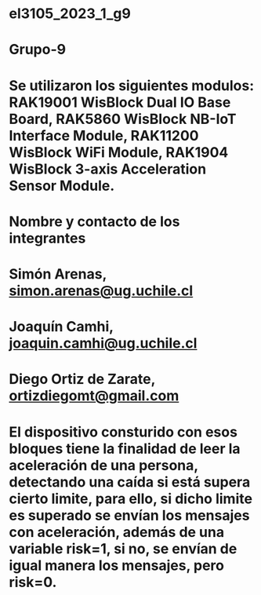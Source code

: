 # el3105_2023_1_g9
# Grupo-9
# Se utilizaron los siguientes modulos: RAK19001 WisBlock Dual IO Base Board, RAK5860 WisBlock NB-IoT Interface Module, RAK11200 WisBlock WiFi Module, RAK1904 WisBlock 3-axis Acceleration Sensor Module.
# Nombre y contacto de los integrantes
# Simón Arenas, simon.arenas@ug.uchile.cl
# Joaquín Camhi, joaquin.camhi@ug.uchile.cl
# Diego Ortiz de Zarate, ortizdiegomt@gmail.com

# El dispositivo consturido con esos bloques tiene la finalidad de leer la aceleración de una persona, detectando una caída si está supera cierto limite, para ello, si dicho limite es superado se envían los mensajes con aceleración, además de una variable risk=1, si no, se envían de igual manera los mensajes, pero risk=0.
